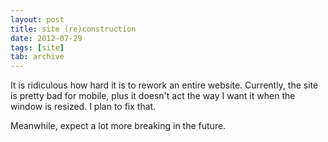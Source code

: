 ```yaml
---
layout: post
title: site (re)construction
date: 2012-07-29
tags: [site]
tab: archive
---
```


<p>
  It is ridiculous how hard it is to rework an entire website. Currently, the site is pretty bad
  for mobile, plus it doesn't act the way I want it when the window is resized. I plan to fix that.
</p>

<p>
  Meanwhile, expect a lot more breaking in the future.
</p>